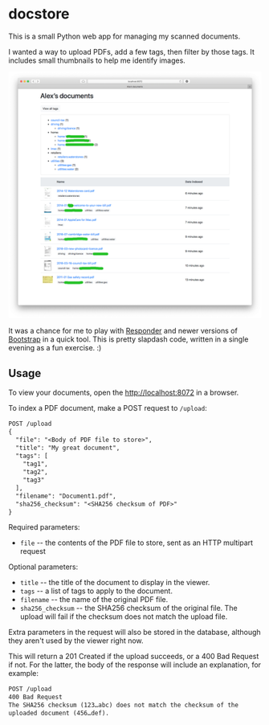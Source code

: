 # docstore

This is a small Python web app for managing my scanned documents.

I wanted a way to upload PDFs, add a few tags, then filter by those tags.
It includes small thumbnails to help me identify images.

![](screenshot.png)

It was a chance for me to play with [Responder](https://github.com/kennethreitz/responder) and newer versions of [Bootstrap](https://getbootstrap.com/) in a quick tool.
This is pretty slapdash code, written in a single evening as a fun exercise. :)

## Usage

To view your documents, open the <http://localhost:8072> in a browser.

To index a PDF document, make a POST request to `/upload`:

```http
POST /upload
{
  "file": "<Body of PDF file to store>",
  "title": "My great document",
  "tags": [
    "tag1",
    "tag2",
    "tag3"
  ],
  "filename": "Document1.pdf",
  "sha256_checksum": "<SHA256 checksum of PDF>"
}
```

Required parameters:

*   `file` -- the contents of the PDF file to store, sent as an HTTP multipart request

Optional parameters:

*   `title` -- the title of the document to display in the viewer.
*   `tags` -- a list of tags to apply to the document.
*   `filename` -- the name of the original PDF file.
*   `sha256_checksum` -- the SHA256 checksum of the original file.
    The upload will fail if the checksum does not match the upload file.

Extra parameters in the request will also be stored in the database, although they aren't used by the viewer right now.

This will return a 201 Created if the upload succeeds, or a 400 Bad Request if not.
For the latter, the body of the response will include an explanation, for example:

```http
POST /upload
400 Bad Request
The SHA256 checksum (123…abc) does not match the checksum of the uploaded document (456…def).
```
